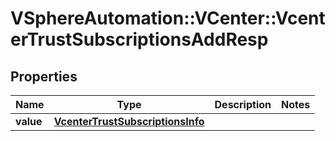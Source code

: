# VSphereAutomation::VCenter::VcenterTrustSubscriptionsAddResp

## Properties
Name | Type | Description | Notes
------------ | ------------- | ------------- | -------------
**value** | [**VcenterTrustSubscriptionsInfo**](VcenterTrustSubscriptionsInfo.md) |  | 


